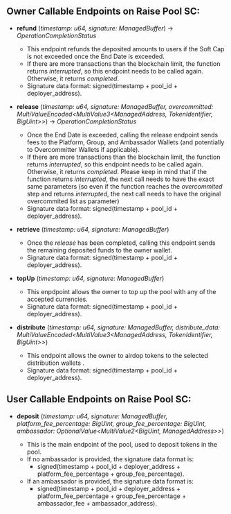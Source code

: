 ## Owner Callable Endpoints on Raise Pool SC:

- **refund** (_timestamp: u64, signature: ManagedBuffer_) -> _OperationCompletionStatus_

  - This endpoint refunds the deposited amounts to users if the Soft Cap is not exceeded once the End Date is exceeded.
  - If there are more transactions than the blockchain limit, the function returns _interrupted_, so this endpoint needs to be called again. Otherwise, it returns _completed_.
  - Signature data format: signed(timestamp + pool_id + deployer_address).

- **release** (_timestamp: u64, signature: ManagedBuffer, overcommitted: MultiValueEncoded<MultiValue3<ManagedAddress, TokenIdentifier, BigUint>>_) -> _OperationCompletionStatus_

  - Once the End Date is exceeded, calling the release endpoint sends fees to the Platform, Group, and Ambassador Wallets (and potentially to Overcommitter Wallets if applicable).
  - If there are more transactions than the blockchain limit, the function returns _interrupted_, so this endpoint needs to be called again. Otherwise, it returns _completed_. Please keep in mind that if the function returns _interrupted_, the next call needs to have the exact same parameters (so even if the function reaches the _overcommited_ step and returns _interrupted_, the next call needs to have the original overcommited list as parameter)
  - Signature data format: signed(timestamp + pool_id + deployer_address).

- **retrieve** (_timestamp: u64, signature: ManagedBuffer_)

  - Once the _release_ has been completed, calling this endpoint sends the remaining deposited funds to the owner wallet.
  - Signature data format: signed(timestamp + pool_id + deployer_address).

- **topUp** (_timestamp: u64, signature: ManagedBuffer_)

  - This enpdpoint allows the owner to top up the pool with any of the accepted currencies.
  - Signature data format: signed(timestamp + pool_id + deployer_address).

- **distribute** (_timestamp: u64, signature: ManagedBuffer, distribute_data: MultiValueEncoded<MultiValue3<ManagedAddress, TokenIdentifier, BigUint>>_)

    - This endpoint allows the owner to airdop tokens to the selected distribution wallets .
    - Signature data format: signed(timestamp + pool_id + deployer_address).

## User Callable Endpoints on Raise Pool SC:

- **deposit** (_timestamp: u64, signature: ManagedBuffer, platform_fee_percentage: BigUint, group_fee_percentage: BigUint, ambassador: OptionalValue<MultiValue2<BigUint, ManagedAddress>>_)

  - This is the main endpoint of the pool, used to deposit tokens in the pool.
  - If no ambassador is provided, the signature data format is:
    - signed(timestamp + pool_id + deployer_address + platform_fee_percentage + group_fee_percentage).
  - If an ambassador is provided, the signature data format is:
    - signed(timestamp + pool_id + deployer_address + platform_fee_percentage + group_fee_percentage + ambassador_fee + ambassador_address).

